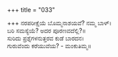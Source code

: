 +++
title = "033"

+++
ನರಪರೀಕ್ಷೆಯೆ ಬೊಮ್ಮನಾಶಯವೆ? ನಮ್ಮ ಬಾಳ್।  
ಬರಿ ಸಮಸ್ಯೆಯೆ? ಅದರ ಪೂರಣವದೆಲ್ಲಿ?॥  
ಸುರಿದು ಪ್ರಶ್ನೆಗಳನುತ್ತರವ ಕುಡೆ ಬಾರದನ।  
ಗುರುವೆಂದು ಕರೆಯುವೆಯ? - ಮಂಕುತಿಮ್ಮ॥  
